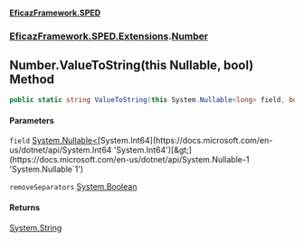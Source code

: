 #### [EficazFramework.SPED](EficazFrameworkSPED.md 'EficazFramework SPED')
### [EficazFramework.SPED.Extensions](EficazFramework.SPED.Extensions.md 'EficazFramework.SPED.Extensions').[Number](EficazFramework.SPED.Extensions/Number.md 'EficazFramework.SPED.Extensions.Number')

## Number.ValueToString(this Nullable<long>, bool) Method

```csharp
public static string ValueToString(this System.Nullable<long> field, bool removeSeparators=true);
```
#### Parameters

<a name='EficazFramework.SPED.Extensions.Number.ValueToString(thisSystem.Nullable_long_,bool).field'></a>

`field` [System.Nullable&lt;](https://docs.microsoft.com/en-us/dotnet/api/System.Nullable-1 'System.Nullable`1')[System.Int64](https://docs.microsoft.com/en-us/dotnet/api/System.Int64 'System.Int64')[&gt;](https://docs.microsoft.com/en-us/dotnet/api/System.Nullable-1 'System.Nullable`1')

<a name='EficazFramework.SPED.Extensions.Number.ValueToString(thisSystem.Nullable_long_,bool).removeSeparators'></a>

`removeSeparators` [System.Boolean](https://docs.microsoft.com/en-us/dotnet/api/System.Boolean 'System.Boolean')

#### Returns
[System.String](https://docs.microsoft.com/en-us/dotnet/api/System.String 'System.String')